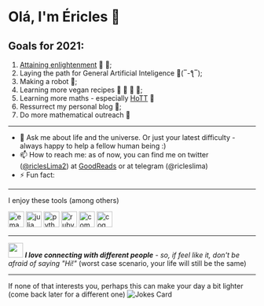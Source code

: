 # Olá, I'm Éricles 👋

## Goals for 2021:
  1. [Attaining enlightenment](https://www.youtube.com/watch?v=_W6nVRnC0NA&list=PLXwGGsuPxWRotmEg5LStGTxZWEkqKXmrh&index=1&t=22s) 🧘 🌻;
  2. Laying the path for General Artificial Inteligence 🌿(‾-ƪ‾);
  3. Making a robot 🤖;
  4. Learning more vegan recipes 🍆 🥑 🥦 🥬;
  5. Learning more maths - especially [HoTT](https://ncatlab.org/homotopytypetheory/show/HomePage) 🎯
  6. Ressurrect my personal blog 📒;
  7. Do more mathematical outreach 🌱

---

- 💬 Ask me about life and the universe. Or just your latest difficulty - always happy to help a fellow human being :)
- 📫 How to reach me: as of now, you can find me on twitter ([@riclesLima2](https://twitter.com/riclesLima2)) at [GoodReads](https://www.goodreads.com/user/show/18864804-ricles-lima) or at telegram (@ricleslima)
- ⚡ Fun fact: <img src="https://emoj.ml/bloboro.png" width="15">

---

I enjoy these tools (among others)

<img height="32" width="32" src="https://unpkg.com/simple-icons@v4/icons/gnuemacs.svg" href="https://www.gnu.org/software/emacs/" alt="emacs"/> <img height="32" width="32" src="https://simpleicons.org/icons/julia.svg" alt="julia"/> <img height="32" width="32" src="https://simpleicons.org/icons/python.svg" alt="python"/>  <img height="32" width="32" src="https://simpleicons.org/icons/ruby.svg" alt="ruby"/> <img height="32" width="32" src="https://apprecs.org/gp/images/app-icons/300/b7/ar.com.playnu.clrepl.jpg" alt="common lisp"/> <img height="32" width="32" src="https://avatars2.githubusercontent.com/u/621198?s=400&v=4" alt="coq"/>

---

<img src="https://emoj.ml/ablobwink.gif" width="30"> <em><b>I love connecting with different people</b> - so, if feel like it, don't be afraid of saying "Hi!"</b></em> (worst case scenario, your life will still be the same)

---

If none of that interests you, perhaps this can make your day a bit lighter (come back later for a different one)
![Jokes Card](https://readme-jokes.vercel.app/api)
